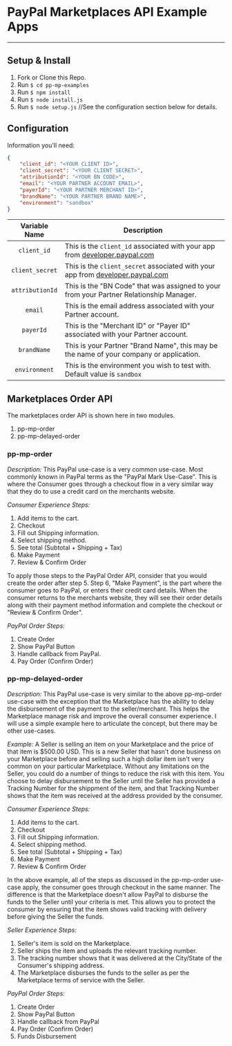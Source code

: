 # PayPal Marketplaces API Example Apps

-----

## Setup & Install

1. Fork or Clone this Repo.
2. Run `$ cd pp-mp-examples`
3. Run `$ npm install`
4. Run `$ node install.js`
5. Run `$ node setup.js`  //See the configuration section below for details.

## Configuration

Information you'll need:

```json
{
	"client_id": "<YOUR CLIENT ID>",
	"client_secret": "<YOUR CLIENT SECRET>",
	"attributionId": "<YOUR BN CODE>",
	"email": "<YOUR PARTNER ACCOUNT EMAIL>",
	"payerId": "<YOUR PARTNER MERCHANT ID>",
	"brandName": "<YOUR PARTNER BRAND NAME>",
	"environment": "sandbox"
}
```

| Variable Name | Description |
|:-------------:| ----------- |
| `client_id`   | This is the `client_id` associated with your app from [developer.paypal.com](https://developer.paypal.com/developer/applications/) |
| `client_secret` | This is the `client_secret` associated with your app from [developer.paypal.com](https://developer.paypal.com/developer/applications/) |
| `attributionId` | This is the "BN Code" that was assigned to your from your Partner Relationship Manager. |
| `email` | This is the email address associated with your Partner account. |
| `payerId` | This is the "Merchant ID" or "Payer ID" associated with your Partner account. |
| `brandName` | This is your Partner "Brand Name", this may be the name of your company or application. |
| `environment` | This is the environment you wish to test with.  Default value is `sandbox` |


## Marketplaces Order API

The marketplaces order API is shown here in two modules.

1. pp-mp-order
2. pp-mp-delayed-order

### pp-mp-order

*Description:* This PayPal use-case is a very common use-case.  Most commonly known in PayPal terms as the "PayPal Mark Use-Case".  This is where the Consumer goes through a checkout flow in a very similar way that they do to use a credit card on the merchants website. 

*Consumer Experience Steps:*

1. Add items to the cart.
2. Checkout
3. Fill out Shipping information.
4. Select shipping method.
5. See total (Subtotal + Shipping + Tax)
6. Make Payment
7. Review & Confirm Order

To apply those steps to the PayPal Order API, consider that you would create the order after step 5.  Step 6, "Make Payment", is the part where the consumer goes to PayPal, or enters their credit card details.  When the consumer returns to the merchants website, they will see their order details along with their payment method information and complete the checkout or "Review & Confirm Order".

*PayPal Order Steps:*

1. Create Order 
2. Show PayPal Button
3. Handle callback from PayPal.
4. Pay Order (Confirm Order)

### pp-mp-delayed-order

*Description:* This PayPal use-case is very similar to the above pp-mp-order use-case with the exception that the Marketplace has the ability to delay the disbursement of the payment to the seller/merchant.  This helps the Marketplace manage risk and improve the overall consumer experience.  I will use a simple example here to articulate the concept, but there may be other use-cases. 

_Example:_  A Seller is selling an item on your Marketplace and the price of that item is $500.00 USD.  This is a new Seller that hasn't done business on your Marketplace before and selling such a high dollar item isn't very common on your particular Marketplace.  Without any limitations on the Seller, you could do a number of things to reduce the risk with this item.  You choose to delay disbursement to the Seller until the Seller has provided a Tracking Number for the shippment of the item, and that Tracking Number shows that the item was received at the address provided by the consumer.

*Consumer Experience Steps:*

1. Add items to the cart.
2. Checkout
3. Fill out Shipping information.
4. Select shipping method.
5. See total (Subtotal + Shipping + Tax)
6. Make Payment
7. Review & Confirm Order

In the above example, all of the steps as discussed in the pp-mp-order use-case apply, the consumer goes through checkout in the same manner.  The difference is that the Marketplace doesn't allow PayPal to disburse the funds to the Seller until your criteria is met.  This allows you to protect the consumer by ensuring that the item shows valid tracking with delivery before giving the Seller the funds.

*Seller Experience Steps:*

1. Seller's item is sold on the Marketplace.
2. Seller ships the item and uploads the relevant tracking number.
3. The tracking number shows that it was delivered at the City/State of the Consumer's shipping address.
4. The Marketplace disburses the funds to the seller as per the Marketplace terms of service with the Seller.

*PayPal Order Steps:*

1. Create Order
2. Show PayPal Button
3. Handle callback from PayPal
4. Pay Order (Confirm Order)
5. Funds Disbursement




